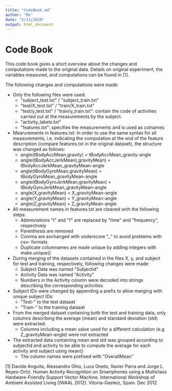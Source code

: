 ```yaml
---
title: "CodeBook.md"
author: "Me"
date: "5/13/2020"
output: html_document
---
```


# Code Book 

This code book gives a short overview about the changes and computations made to the original data. 
Details on original experiment, the variables measured, and computations can be found in [1].

The following changes and computations were made:

* Only the following files were used:
    + "subject_test.txt" / "subject_train.txt"
    + "test/X_test.txt" / "train/X_train.txt"
    + "test/y_test.txt" / "train/y_train.txt": contain the code of activities carried out at the measurements by the subject.
    + "activity_labels.txt"
    + "features.txt": specifies the measurements and is used as colnames
* Mearurements in features.txt: In order to use the same syntax for all measurements, i.e. indicating the computation at the end of the feature description (compare features.txt in the original dataset), the structure was changed as follows:
    + angle(tBodyAccMean,gravity) = tBodyAccMean_gravity-angle
    + angle(tBodyAccJerkMean),gravityMean) = tBodyAccJerkMean_gravityMean-angle
    + angle(tBodyGyroMean,gravityMean) = tBodyGyroMean_gravityMean-angle
    + angle(tBodyGyroJerkMean,gravityMean) = tBodyGyroJerkMean_gravityMean-angle
    + angle(X,gravityMean) = X_gravityMean-angle
    + angle(Y,gravityMean) = Y_gravityMean-angle
    + angle(Z,gravityMean) = Z_gravityMean-angle
* All measurement names in features.txt are cleaned with the following steps:
    + Abbreviations "t" and "f" are replaced by "time" and "frequency", respectively
    + Parenthesis are removed
    + Comma are exchanged with underscore "_" to avoid problems with csv- formats
    + Duplicate columnames are made unique by adding integers with make.unique()
* During merging of the datasets contained in the files X, y, and subject for test and training, respectively, following changes were made:
    + Subject Data was named "Subjectid"
    + Activity Data was named "Activity"
    + Numbers in the Activity column were decoded into strings describing the corresponding activities
* Subject IDs were changed by appending a prefix to allow merging with unique subject IDs:
    + "Test-" to the test dataset
    + "Train-" to the training dataset
* From the merged dataset containing both the test and training data, only columns describing the average (mean) and standard deviation (std) were extracted.
    + Columns including a mean value used for a different calculation (e.g Z_gravityMean-angle) were not extracted
* The extracted data containing mean and std was grouped according to subjectid and activity to be able to compute the average for each activity and subject using mean()
    + The column names were prefixed with "OverallMean"

[1] Davide Anguita, Alessandro Ghio, Luca Oneto, Xavier Parra and Jorge L. Reyes-Ortiz. Human Activity Recognition on Smartphones using a Multiclass Hardware-Friendly Support Vector Machine. International Workshop of Ambient Assisted Living (IWAAL 2012). Vitoria-Gasteiz, Spain. Dec 2012